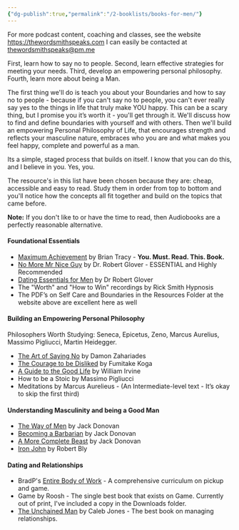 ```yaml
---
{"dg-publish":true,"permalink":"/2-booklists/books-for-men/"}
---
```



For more podcast content, coaching and classes, see the website https://thewordsmithspeaks.com
I can easily be contacted at thewordsmithspeaks@pm.me

First, learn how to say no to people.
Second, learn effective strategies for meeting your needs.
Third, develop an empowering personal philosophy.
Fourth, learn more about being a Man.

The first thing we'll do is teach you about your Boundaries and how to say no to people - because if you can't say no to people, you can't ever really say yes to the things in life that truly make YOU happy. This can be a scary thing, but I promise you it’s worth it - you'll get through it. We'll discuss how to find and define boundaries with yourself and with others. Then we'll build an empowering Personal Philosophy of Life, that encourages strength and reflects your masculine nature, embraces who you are and what makes you feel happy, complete and powerful as a man.

Its a simple, staged process that builds on itself. I know that you can do this, and I believe in you. Yes, you.

The resource's in this list have been chosen because they are: cheap, accessible and easy to read. Study them in order from top to bottom and you'll notice how the concepts all fit together and build on the topics that came before.

**Note:** If you don't like to or have the time to read, then Audiobooks are a perfectly reasonable alternative.

#### Foundational Essentials

- [Maximum Achievement](https://amzn.to/3aOcgN8) by Brian Tracy - **You. Must. Read. This. Book.**
- [No More Mr Nice Guy](https://amzn.to/2x3pd6N) by Dr. Robert Glover - ESSENTIAL and Highly Recommended
- [Dating Essentials for Men](https://amzn.to/2Ie1GCG) by Dr Robert Glover
- The "Worth" and "How to Win" recordings by Rick Smith Hypnosis
- The PDF’s on Self Care and Boundaries in the Resources Folder at the website above are excellent here as well

#### Building an Empowering Personal Philosophy

Philosophers Worth Studying: Seneca, Epicetus, Zeno, Marcus Aurelius, Massimo Pigliucci, Martin Heidegger.

- [The Art of Saying No](https://amzn.to/2VLQo0j) by Damon Zahariades
- [The Courage to be Disliked](https://amzn.to/2VK9owa) by Fumitake Koga
- [A Guide to the Good Life](https://amzn.to/2TiKT7H) by William Irvine
- How to be a Stoic by Massimo Pigliucci
- Meditations by Marcus Aurelieus - (An Intermediate-level text - It’s okay to skip the first third)

#### Understanding Masculinity and being a Good Man

- [The Way of Men](https://amzn.to/2TtRtXK) by Jack Donovan
- [Becoming a Barbarian](https://amzn.to/2IeWGh2) by Jack Donovan
- [A More Complete Beast](https://amzn.to/3csGDKv) by Jack Donovan
- [Iron John](https://amzn.to/38iE6z1) by Robert Bly

#### Dating and Relationships

- BradP's [Entire Body of Work](https://www.bradp.com/) - A comprehensive curriculum on pickup and game.
- Game by Roosh - The single best book that exists on Game. Currently out of print, I've included a copy in the Downloads folder.
- [The Unchained Man](https://amzn.to/2Ihc8cr) by Caleb Jones - The best book on managing relationships.
